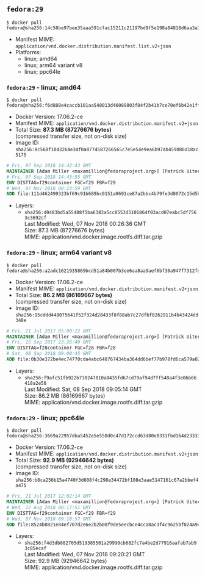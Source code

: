 ## `fedora:29`

```console
$ docker pull fedora@sha256:14c58be97bee35aaa591cfac15211c21197bd9f5e198a84818d6aa3a1be3dbc1
```

-	Manifest MIME: `application/vnd.docker.distribution.manifest.list.v2+json`
-	Platforms:
	-	linux; amd64
	-	linux; arm64 variant v8
	-	linux; ppc64le

### `fedora:29` - linux; amd64

```console
$ docker pull fedora@sha256:f6d888e4caccb101aa540013d46089803f84f2b41b7ce70ef6b42e1ff4b33254
```

-	Docker Version: 17.06.2-ce
-	Manifest MIME: `application/vnd.docker.distribution.manifest.v2+json`
-	Total Size: **87.3 MB (87276676 bytes)**  
	(compressed transfer size, not on-disk size)
-	Image ID: `sha256:8c568f1043264e34f0a8774587266565c7e5e54e9ea6b97ab459086d18ac5175`

```dockerfile
# Fri, 07 Sep 2018 14:42:43 GMT
MAINTAINER [Adam Miller <maxamillion@fedoraproject.org>] [Patrick Uiterwijk <patrick@puiterwijk.org>]
# Fri, 07 Sep 2018 14:43:55 GMT
ENV DISTTAG=f29container FGC=f29 FBR=f29
# Wed, 07 Nov 2018 00:23:59 GMT
ADD file:111d462499323bf69c91b689bc0151a0691ce87a2bbc4b79fe3d8072c15d5bc0 in / 
```

-	Layers:
	-	`sha256:d0483bd5a55488f5ba6383a5cc8553d5101864f03acd07eabc5df7563c3692cf`  
		Last Modified: Wed, 07 Nov 2018 00:26:36 GMT  
		Size: 87.3 MB (87276676 bytes)  
		MIME: application/vnd.docker.image.rootfs.diff.tar.gzip

### `fedora:29` - linux; arm64 variant v8

```console
$ docker pull fedora@sha256:a2adc1621935869bcd51a84b007b3ee6aa8aa9aef0bf30a947f7312fd43e5b0b
```

-	Docker Version: 17.06.2-ce
-	Manifest MIME: `application/vnd.docker.distribution.manifest.v2+json`
-	Total Size: **86.2 MB (86169667 bytes)**  
	(compressed transfer size, not on-disk size)
-	Image ID: `sha256:95cddd448075641f52f324d28433f8f88ab7c27dfbf8262911b4b43424dd348e`

```dockerfile
# Fri, 21 Jul 2017 05:00:22 GMT
MAINTAINER [Adam Miller <maxamillion@fedoraproject.org>] [Patrick Uiterwijk <patrick@puiterwijk.org>]
# Fri, 15 Sep 2017 23:26:49 GMT
ENV DISTTAG=f28container FGC=f28 FBR=f28
# Sat, 08 Sep 2018 09:00:45 GMT
ADD file:0b30e372be4ec74770cda4abc648767434ba364dd6bef77b978fd6ca579a02b4 in / 
```

-	Layers:
	-	`sha256:f9afc51fb922b730247810a8435fd67cd79af94d7ff548a4f3e06b66418a2e58`  
		Last Modified: Sat, 08 Sep 2018 09:05:14 GMT  
		Size: 86.2 MB (86169667 bytes)  
		MIME: application/vnd.docker.image.rootfs.diff.tar.gzip

### `fedora:29` - linux; ppc64le

```console
$ docker pull fedora@sha256:3669a22957dba5452e5e550d0c47d172ccd63d80e0331fbd164d233331ea4e14
```

-	Docker Version: 17.06.2-ce
-	Manifest MIME: `application/vnd.docker.distribution.manifest.v2+json`
-	Total Size: **92.9 MB (92946642 bytes)**  
	(compressed transfer size, not on-disk size)
-	Image ID: `sha256:b8ca256b15a4740f3d608f4c298e34472bf108e3aae5147161c67a2bbef4a475`

```dockerfile
# Fri, 21 Jul 2017 12:02:14 GMT
MAINTAINER [Adam Miller <maxamillion@fedoraproject.org>] [Patrick Uiterwijk <patrick@puiterwijk.org>]
# Wed, 22 Aug 2018 08:17:51 GMT
ENV DISTTAG=f29container FGC=f29 FBR=f29
# Wed, 07 Nov 2018 09:18:57 GMT
ADD file:8524b0821e84ef707d2e6e2b2b00f9de5eecbce4cca8ac3f4c9625bf024a94b4 in / 
```

-	Layers:
	-	`sha256:f4d3db882705d519385501a29990cb682fc7a4be2d77916aafab7ab93c85ecaf`  
		Last Modified: Wed, 07 Nov 2018 09:20:21 GMT  
		Size: 92.9 MB (92946642 bytes)  
		MIME: application/vnd.docker.image.rootfs.diff.tar.gzip
